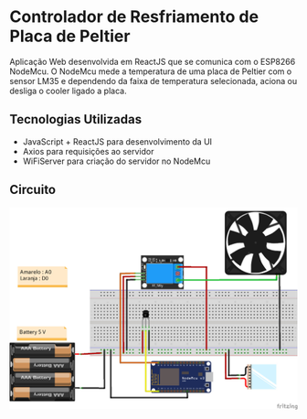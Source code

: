 # Controlador de Resfriamento de Placa de Peltier

Aplicação Web desenvolvida em ReactJS que se comunica com o ESP8266 NodeMcu. O NodeMcu mede a temperatura de uma placa de Peltier com o sensor LM35 e dependendo da faixa de temperatura selecionada, aciona ou desliga o cooler ligado a placa.

## Tecnologias Utilizadas
- JavaScript + ReactJS para desenvolvimento da UI
- Axios para requisições ao servidor
- WiFiServer para criação do servidor no NodeMcu

## Circuito
![Circuito](/imgs/circuito.jpeg)
